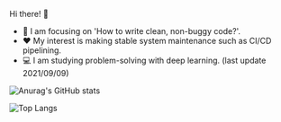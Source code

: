 Hi there! :wave:
- 💭 I am focusing on 'How to write clean, non-buggy code?'.
- :heart: My interest is making stable system maintenance such as CI/CD pipelining.
- 💻 I am studying problem-solving with deep learning. (last update 2021/09/09)

![Anurag's GitHub stats](https://github-readme-stats.vercel.app/api?username=3-24&theme=react&count_private=true&show_icons=true)

![Top Langs](https://github-readme-stats.vercel.app/api/top-langs/?username=3-24&theme=react&layout=compact&exclude_repo=3-24.github.io&hide=html,css)
<!--
**3-24/3-24** is a ✨ _special_ ✨ repository because its `README.md` (this file) appears on your GitHub profile.

Here are some ideas to get you started:

- 🔭 I’m currently working on ...
- 🌱 I’m currently learning ...
- 👯 I’m looking to collaborate on ...
- 🤔 I’m looking for help with ...
- 💬 Ask me about ...
- 📫 How to reach me: ...
- 😄 Pronouns: ...
- ⚡ Fun fact: ...
-->
